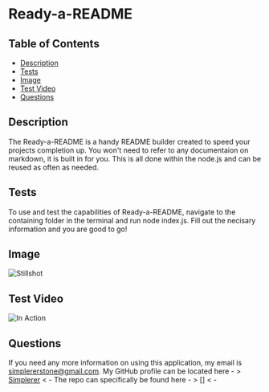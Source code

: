 # Ready-a-README
  
  ## Table of Contents
  - [Description](#description)
  - [Tests](#tests)
  - [Image](#image)
  - [Test Video](#testvideo)
  - [Questions](#questions)
  
  ## Description
  The Ready-a-README is a handy README builder created to speed your projects completion up. You won't need to refer to any documentaion on markdown, it is built in for you. This is all done within the node.js and can be reused as often as needed.
  
  ## Tests
  To use and test the capabilities of Ready-a-README, navigate to the containing folder in the terminal and run node index.js. Fill out the necisary information and you are good to go!
  
  ## Image

  ![Stillshot]()

  ## Test Video

  ![In Action]()
  
  ## Questions
  If you need any more information on using this application, my email is simplererstone@gmail.com.
  My GitHub profile can be located here - >  [Simplerer](https://github.com/Simplerer)  < -
  The repo can specifically be found here - >  []  < -